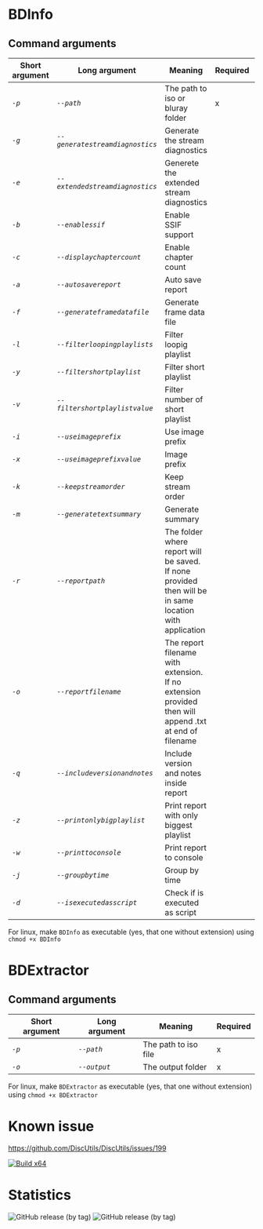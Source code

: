 # BDInfo

## Command arguments

| Short argument | Long argument | Meaning | Required | Default |
| --- | --- | --- | --- | --- |
| _`-p`_ | _`--path`_ | The path to iso or bluray folder | x |  |
| _`-g`_ | _`--generatestreamdiagnostics`_ | Generate the stream diagnostics |  | False |
| _`-e`_ | _`--extendedstreamdiagnostics`_ | Generete the extended stream diagnostics |  | False |
| _`-b`_ | _`--enablessif`_ | Enable SSIF support |  | False |
| _`-c`_ | _`--displaychaptercount`_ | Enable chapter count |  | False |
| _`-a`_ | _`--autosavereport`_ | Auto save report |  | False |
| _`-f`_ | _`--generateframedatafile`_ | Generate frame data file |  | False |
| _`-l`_ | _`--filterloopingplaylists`_ | Filter loopig playlist |  | False |
| _`-y`_ | _`--filtershortplaylist`_ | Filter short playlist |  | False |
| _`-v`_ | _`--filtershortplaylistvalue`_ | Filter number of short playlist |  | 20 |
| _`-i`_ | _`--useimageprefix`_ | Use image prefix |  | False |
| _`-x`_ | _`--useimageprefixvalue`_ | Image prefix |  | video- |
| _`-k`_ | _`--keepstreamorder`_ | Keep stream order |  | False |
| _`-m`_ | _`--generatetextsummary`_ | Generate summary |  | False |
| _`-r`_ | _`--reportpath`_ | The folder where report will be saved. If none provided then will be in same location with application |  |  |
| _`-o`_ | _`--reportfilename`_ | The report filename with extension. If no extension provided then will append .txt at end of filename |  |  |
| _`-q`_ | _`--includeversionandnotes`_ | Include version and notes inside report |  | False |
| _`-z`_ | _`--printonlybigplaylist`_ | Print report with only biggest playlist |  | False |
| _`-w`_ | _`--printtoconsole`_ | Print report to console |  | False |
| _`-j`_ | _`--groupbytime`_ | Group by time |  | False |
| _`-d`_ | _`--isexecutedasscript`_ | Check if is executed as script |  | False |


For linux, make `BDInfo` as executable (yes, that one without extension) using `chmod +x BDInfo`

# BDExtractor

## Command arguments

| Short argument | Long argument | Meaning | Required |
| --- | --- | --- | --- |
| _`-p`_ | _`--path`_ | The path to iso file | x |
| _`-o`_ | _`--output`_ | The output folder | x |

For linux, make `BDExtractor` as executable (yes, that one without extension) using `chmod +x BDExtractor`

# Known issue

https://github.com/DiscUtils/DiscUtils/issues/199

[![Build x64](https://github.com/dotnetcorecorner/BDInfo/actions/workflows/dotnet.yml/badge.svg)](https://github.com/dotnetcorecorner/BDInfo/actions/workflows/dotnet.yml)

# Statistics

![GitHub release (by tag)](https://img.shields.io/github/downloads/dotnetcorecorner/bdinfo/win-1.0.0/total?style=flat-square)  ![GitHub release (by tag)](https://img.shields.io/github/downloads/dotnetcorecorner/bdinfo/linux-1.0.0/total?style=flat-square)
